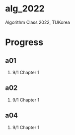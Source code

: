 # alg_2022
Algorithm Class 2022, TUKorea

# Progress
## a01
1. 9/1 Chapter 1

## a02
1. 9/1 Chapter 1

## a04
1. 9/1 Chapter 1
